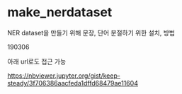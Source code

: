 # make_nerdataset

NER dataset을 만들기 위해 문장, 단어 분절하기 위한 설치, 방법

190306

아래 url로도 접근 가능

https://nbviewer.jupyter.org/gist/keep-steady/3f706386aacfeda1dffd68479ae11604

